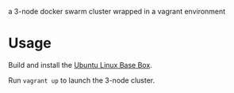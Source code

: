 a 3-node docker swarm cluster wrapped in a vagrant environment

# Usage

Build and install the [Ubuntu Linux Base Box](https://github.com/rgl/ubuntu-vagrant).

Run `vagrant up` to launch the 3-node cluster.
